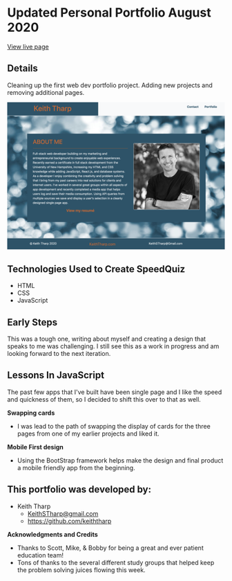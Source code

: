# Updated Personal Portfolio August 2020

<a href="https://keiththarp.github.io/updated-personal-portfolio-8-2020/">View live page</a>

## Details
Cleaning up the first web dev portfolio project. Adding new projects and removing additional pages.


![Keith Tharp Portfolio screencap](./assets/kt-portfolio-page.png)

## Technologies Used to Create SpeedQuiz
* HTML
* CSS
* JavaScript

## Early Steps

This was a tough one, writing about myself and creating a design that speaks to me was challenging. I still see this as a work in progress and am looking forward to the next iteration.

## Lessons In JavaScript

The past few apps that I've built have been single page and I like the speed and quickness of them, so I decided to shift this over to that as well.

**Swapping cards**

- I was lead to the path of swapping the display of cards for the three pages from one of my earlier projects and liked it. 

**Mobile First design**

- Using the BootStrap framework helps make the design and final product a mobile friendly app from the beginning.

## This portfolio was developed by:
- Keith Tharp
  - KeithSTharp@gmail.com
  - https://github.com/keiththarp

**Acknowledgments and Credits**

* Thanks to Scott, Mike, & Bobby for being a great and ever patient education team!
* Tons of thanks to the several different study groups that helped keep the problem solving juices flowing this week.

  
    
 

